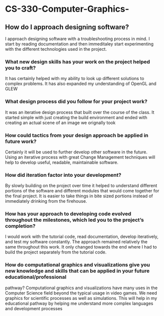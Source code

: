 # CS-330-Computer-Graphics-

## How do I approach designing software?
I approach designing software with a troubleshooting process in mind. I start by reading documentation and then immeditaley start experimenting with the         different technologies used in the project.
    
### What new design skills has your work on the project helped you to craft?
It has certainly helped with my ability to look up different solutions to complex problems. It has also expanded my understanding of OpenGL and GLEW
        
### What design process did you follow for your project work?
 It was an iterative design process that built over the course of the class. It started simple with just creating the build environment and ended
 with creating an actual scene of an image we orignally took
        
### How could tactics from your design approach be applied in future work?
 Certainly it will be used to further develop other software in the future. Using an iterative process with great Change Management techniques will help
 to develop useful, readable, maintainable software.
        
### How did iteration factor into your development?
By slowly building on the project over time it helped to understand different portions of the software and different modules that would come together 
for the final project. It is easier to take things in bite sized portions instead of immediately drinking from the firehouse.
        
### How has your approach to developing code evolved throughout the milestones, which led you to the project’s completion?
I would work with the tutorial code, read documentation, develop iteratively, and test my software constantly. The approach remained relatively the same
throughout this work. It only changed towards the end where I had to build the project separately from the tutorial code.
      
### How do computational graphics and visualizations give you new knowledge and skills that can be applied in your future educational/professional
pathway?
Computational graphics and visualizations have many uses in the Computer Science field beyond the typical usage in video games. We need graphics for 
scientific processes as well as simulations. This will help in my educational pathway by helping me understand more complex languages and development           processes

